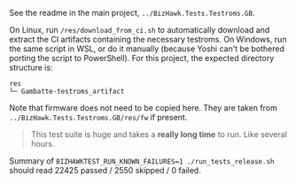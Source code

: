 See the readme in the main project, `../BizHawk.Tests.Testroms.GB`.

On Linux, run `/res/download_from_ci.sh` to automatically download and extract the CI artifacts containing the necessary testroms.
On Windows, run the same script in WSL, or do it manually (because Yoshi can't be bothered porting the script to PowerShell).
For this project, the expected directory structure is:
```
res
└─ Gambatte-testroms_artifact
```

Note that firmware does not need to be copied here. They are taken from `../BizHawk.Tests.Testroms.GB/res/fw` if present.

> This test suite is huge and takes a **really long time** to run. Like several hours.

Summary of `BIZHAWKTEST_RUN_KNOWN_FAILURES=1 ./run_tests_release.sh` should read 22425 passed / 2550 skipped / 0 failed.
